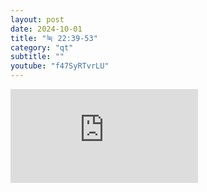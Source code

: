 ```yaml
---
layout: post
date: 2024-10-01
title: "눅 22:39-53"
category: "qt"
subtitle: ""
youtube: "f47SyRTvrLU"
---
```


<div class="youtube margin-large">
    <iframe src="https://www.youtube.com/embed/f47SyRTvrLU" title="YouTube video player" frameborder="0" allow="accelerometer; autoplay; clipboard-write; encrypted-media; gyroscope; picture-in-picture; web-share" allowfullscreen></iframe>
</div>

